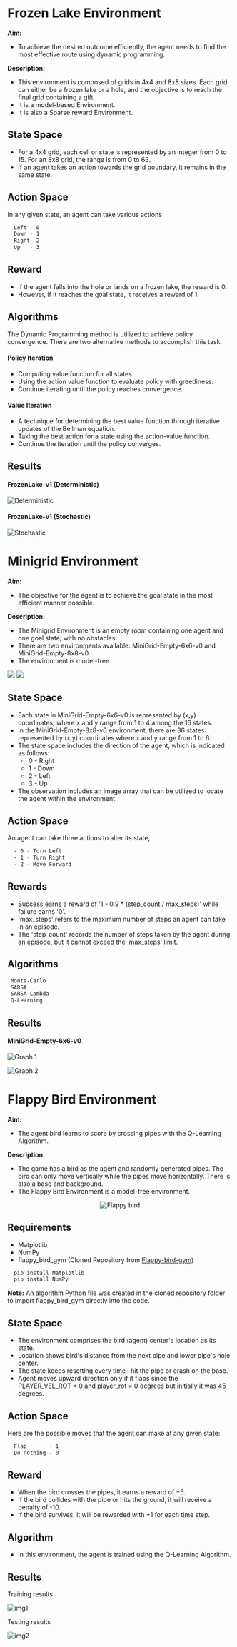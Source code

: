 
# Frozen Lake Environment

**Aim:**
* To achieve the desired outcome efficiently, the agent needs to find the most effective route using dynamic programming.

**Description:**

* This environment is composed of grids in 4x4 and 8x8 sizes. Each grid can either be a frozen lake or a hole, and the objective is to reach the final grid containing a gift.
* It is a model-based Environment.
* It is also a Sparse reward Environment.


## State Space
* For a 4x4 grid, each cell or state is represented by an integer from 0 to 15. For an 8x8 grid, the range is from 0 to 63.
* If an agent takes an action towards the grid boundary, it remains in the same state.

## Action Space

In any given state, an agent can take various actions

```bash
  Left - 0
  Down - 1
  Right- 2
  Up   - 3
```

## Reward
* If the agent falls into the hole or lands on a frozen lake, the reward is 0.
* However, if it reaches the goal state, it receives a reward of 1.

## Algorithms
The Dynamic Programming method is utilized to achieve policy convergence.
There are two alternative methods to accomplish this task.
#### Policy Iteration
  - Computing value function for all states.
  - Using the action value function to evaluate policy with greediness.
  - Continue iterating until the policy reaches convergence.
#### Value Iteration
  - A technique for determining the best value function through iterative updates of the Bellman equation.
  - Taking the best action for a state using the action-value function.
  - Continue the iteration until the policy converges.

## Results

#### FrozenLake-v1 (Deterministic)

![Deterministic](https://imgur.com/YH7GJLH.png)

#### FrozenLake-v1 (Stochastic)

![Stochastic](https://imgur.com/1zgo11Q.png)

# Minigrid Environment

**Aim:**

* The objective for the agent is to achieve the goal state in the most efficient manner possible.

**Description:**

* The Minigrid Environment is an empty room containing one agent and one goal state, with no obstacles.
* There are two environments available: MiniGrid-Empty-6x6-v0 and MiniGrid-Empty-8x8-v0.
* The environment is model-free.


![](https://i.imgur.com/4lCwL8g.gif) ![](https://i.imgur.com/tIZ0FNG.gif)

## State Space

- Each state in MiniGrid-Empty-6x6-v0 is represented by (x,y) coordinates, where x and y range from 1 to 4 among the 16 states. 
- In the MiniGrid-Empty-8x8-v0 environment, there are 36 states represented by (x,y) coordinates where x and y range from 1 to 6.
- The state space includes the direction of the agent, which is indicated as follows:
  	- 0 - Right 
  	- 1 - Down
  	- 2 - Left
  	- 3 - Up
- The observation includes an image array that can be utilized to locate the agent within the environment.

## Action Space

An agent can take three actions to alter its state,

```bash
  - 0 - Turn Left
  - 1 - Turn Right
  - 2 - Move Forward

```

## Rewards

* Success earns a reward of '1 - 0.9 * (step_count / max_steps)' while failure earns '0'.
* 'max_steps' refers to the maximum number of steps an agent can take in an episode.
* The 'step_count' records the number of steps taken by the agent during an episode, but it cannot exceed the 'max_steps' limit.

## Algorithms
```bash
 Monte-Carlo
 SARSA
 SARSA Lambda
 Q-Learning
```
## Results
#### MiniGrid-Empty-6x6-v0
![Graph 1](https://i.imgur.com/spQjmOb.png)

![Graph 2](https://i.imgur.com/kXaOTd5.png)
# Flappy Bird Environment

**Aim:**
* The agent bird learns to score by crossing pipes with the Q-Learning Algorithm.

**Description:**

* The game has a bird as the agent and randomly generated pipes. The bird can only move vertically while the pipes move horizontally. There is also a base and background.
* The Flappy Bird Environment is a model-free environment.

<p align = "center">
    <img src = "https://imgur.com/OiJRPQV.gif" alt = "Flappy bird">
</p>


## Requirements
* Matplotlib
* NumPy
* flappy_bird_gym (Cloned Repository from [Flappy-bird-gym](https://github.com/Talendar/flappy-bird-gym))

```bash
  pip install Matplotlib
  pip install NumPy
```
**Note:** An algorithm Python file was created in the cloned repository folder to import flappy_bird_gym directly into the code.

## State Space

* The environment comprises the bird (agent) center's location as its state.
* Location shows bird's distance from the next pipe and lower pipe's hole center.
* The state keeps resetting every time I hit the pipe or crash on the base.
* Agent moves upward direction only if it flaps since the PLAYER_VEL_ROT = 0 and player_rot = 0 degrees but initially it was 45 degrees.

## Action Space

Here are the possible moves that the agent can make at any given state:

```bash
  Flap       - 1
  Do nothing - 0
```
## Reward 

* When the bird crosses the pipes, it earns a reward of +5.
* If the bird collides with the pipe or hits the ground, it will receive a penalty of -10.
* If the bird survives, it will be rewarded with +1 for each time step.

## Algorithm

* In this environment, the agent is trained using the Q-Learning Algorithm.

## Results

Training results

![img1](https://i.imgur.com/lNUzNbv.png)

Testing results

![img2](https://i.imgur.com/HZYYGty.png)
